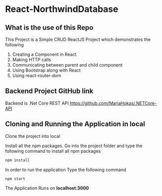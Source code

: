 # React-NorthwindDatabase

## What is the use of this Repo

This Project is a Simple CRUD ReactJS Project which demonstrates the following
1. Creating a Component in React
2. Making HTTP calls
3. Communicating between parent and child component
4. Using Bootstrap along with React
5. Using react-router-dom

## Backend Project GitHub link

Backend is .Net Core REST API
https://github.com/MariaHokas/.NETCore-API

## Cloning and Running the Application in local

Clone the project into local

Install all the npm packages. Go into the project folder and type the following command to install all npm packages

```bash
npm install
```

In order to run the application Type the following command

```bash
npm start
```

The Application Runs on **localhost:3000**
